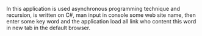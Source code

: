 In this application is used asynchronous programming technique and recursion, is written on C#, man input in console some web site name, then enter some key word and the application load all link who content this word in new tab in the default browser. 